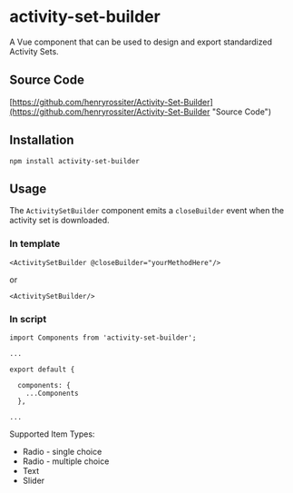 # activity-set-builder

A Vue component that can be used to design and export standardized Activity Sets.

## Source Code

[https://github.com/henryrossiter/Activity-Set-Builder](https://github.com/henryrossiter/Activity-Set-Builder "Source Code")

## Installation
```
npm install activity-set-builder
```

## Usage

The ```ActivitySetBuilder``` component emits a ```closeBuilder``` event when the activity set is downloaded.

### In template
```
<ActivitySetBuilder @closeBuilder="yourMethodHere"/>
```
or
```
<ActivitySetBuilder/>
```

### In script
```
import Components from 'activity-set-builder';

...

export default {

  components: {
    ...Components
  },

...
```

Supported Item Types:
- Radio - single choice
- Radio - multiple choice
- Text
- Slider

